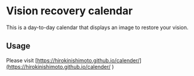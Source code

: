 Vision recovery calendar
====

This is a day-to-day calendar that displays an image to restore your vision.

## Usage

Please visit [https://hirokinishimoto.github.io/calender/](https://hirokinishimoto.github.io/calender/
)
